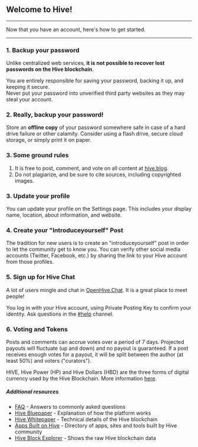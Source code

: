 <span id="disable_router_nav_history_direction_check"></span>
## Welcome to Hive!

***

Now that you have an account, here's how to get started.

***

### 1. Backup your password

Unlike centralized web services, **it is not possible to recover lost passwords on the Hive blockchain**.

You are entirely responsible for saving your password, backing it up, and keeping it secure.  
Never put your password into unverified third party websites as they may steal your account.


### 2. Really, backup your password!

Store an **offline copy** of your password somewhere safe in case of a hard drive failure or other calamity.
Consider using a flash drive, secure cloud storage, or simply print it on paper.


### 3. Some ground rules

1. It is free to post, comment, and vote on all content at <a target="_blank" href="https://hive.blog">hive.blog</a>.
2. Do not plagiarize, and be sure to cite sources, including copyrighted images.


### 3. Update your profile

You can update your profile on the Settings page.
This includes your display name, location, about information, and website.


### 4. Create your "Introduceyourself" Post

The tradition for new users is to create an "introduceyourself" post in order
to let the community get to know you. You can verify other social media
accounts (Twitter, Facebook, etc.) by sharing the link to your Hive account
from those profiles.


### 5. Sign up for Hive Chat

A lot of users mingle and chat in [OpenHive.Chat](https://openhive.chat/). It is a
great place to meet people!

You log in with your Hive account, using Private Posting Key to confirm your identity.
Ask questions in the [\#help](https://openhive.chat/channel/help) channel.


### 6. Voting and Tokens

Posts and comments can accrue votes over a period of 7 days. Projected payouts
will fluctuate (up and down) and no payout is guaranteed. If a post receives
enough votes for a payout, it will be split between the author (at least 50%)
and voters ("curators").

HIVE, Hive Power (HP) and Hive Dollars (HBD) are the three forms of digital
currency used by the Hive Blockchain. More information
[here](https://hive.blog/faq.html#What_is_the_difference_between_HIVE__HIVE_Power__and_Hive_Dollars).


##### Additional resources

- [FAQ](https://hive.blog/faq.html) - Answers to commonly asked questions
- [Hive Bluepaper](https://hive.io/hive-bluepaper.pdf) - Explanation of how the platform works
- [Hive Whitepaper](https://hive.io/hive-whitepaper.pdf) - Technical details of the Hive blockchain
- [Apps Built on Hive](https://hiverojects.com/) - Directory of apps, sites and tools built by Hive community
- [Hive Block Explorer](https://hiveblocks.com/) - Shows the raw Hive blockchain data
